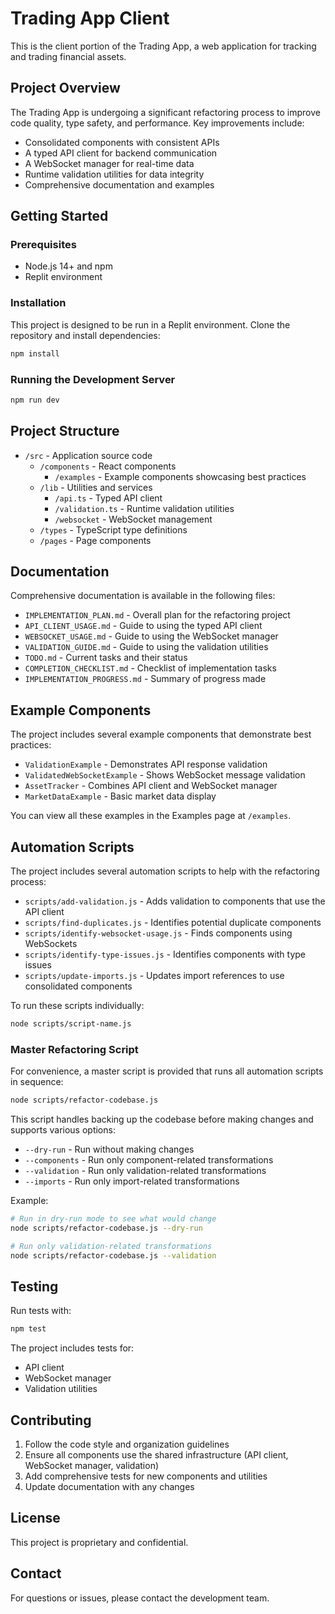 # Trading App Client

This is the client portion of the Trading App, a web application for tracking and trading financial assets.

## Project Overview

The Trading App is undergoing a significant refactoring process to improve code quality, type safety, and performance. Key improvements include:

- Consolidated components with consistent APIs
- A typed API client for backend communication
- A WebSocket manager for real-time data
- Runtime validation utilities for data integrity
- Comprehensive documentation and examples

## Getting Started

### Prerequisites

- Node.js 14+ and npm
- Replit environment

### Installation

This project is designed to be run in a Replit environment. Clone the repository and install dependencies:

```bash
npm install
```

### Running the Development Server

```bash
npm run dev
```

## Project Structure

- `/src` - Application source code
  - `/components` - React components
    - `/examples` - Example components showcasing best practices
  - `/lib` - Utilities and services
    - `/api.ts` - Typed API client
    - `/validation.ts` - Runtime validation utilities
    - `/websocket` - WebSocket management
  - `/types` - TypeScript type definitions
  - `/pages` - Page components

## Documentation

Comprehensive documentation is available in the following files:

- `IMPLEMENTATION_PLAN.md` - Overall plan for the refactoring project
- `API_CLIENT_USAGE.md` - Guide to using the typed API client
- `WEBSOCKET_USAGE.md` - Guide to using the WebSocket manager
- `VALIDATION_GUIDE.md` - Guide to using the validation utilities
- `TODO.md` - Current tasks and their status
- `COMPLETION_CHECKLIST.md` - Checklist of implementation tasks
- `IMPLEMENTATION_PROGRESS.md` - Summary of progress made

## Example Components

The project includes several example components that demonstrate best practices:

- `ValidationExample` - Demonstrates API response validation
- `ValidatedWebSocketExample` - Shows WebSocket message validation
- `AssetTracker` - Combines API client and WebSocket manager
- `MarketDataExample` - Basic market data display

You can view all these examples in the Examples page at `/examples`.

## Automation Scripts

The project includes several automation scripts to help with the refactoring process:

- `scripts/add-validation.js` - Adds validation to components that use the API client
- `scripts/find-duplicates.js` - Identifies potential duplicate components
- `scripts/identify-websocket-usage.js` - Finds components using WebSockets
- `scripts/identify-type-issues.js` - Identifies components with type issues
- `scripts/update-imports.js` - Updates import references to use consolidated components

To run these scripts individually:

```bash
node scripts/script-name.js
```

### Master Refactoring Script

For convenience, a master script is provided that runs all automation scripts in sequence:

```bash
node scripts/refactor-codebase.js
```

This script handles backing up the codebase before making changes and supports various options:

- `--dry-run` - Run without making changes
- `--components` - Run only component-related transformations
- `--validation` - Run only validation-related transformations
- `--imports` - Run only import-related transformations

Example:

```bash
# Run in dry-run mode to see what would change
node scripts/refactor-codebase.js --dry-run

# Run only validation-related transformations
node scripts/refactor-codebase.js --validation
```

## Testing

Run tests with:

```bash
npm test
```

The project includes tests for:

- API client
- WebSocket manager
- Validation utilities

## Contributing

1. Follow the code style and organization guidelines
2. Ensure all components use the shared infrastructure (API client, WebSocket manager, validation)
3. Add comprehensive tests for new components and utilities
4. Update documentation with any changes

## License

This project is proprietary and confidential.

## Contact

For questions or issues, please contact the development team.
